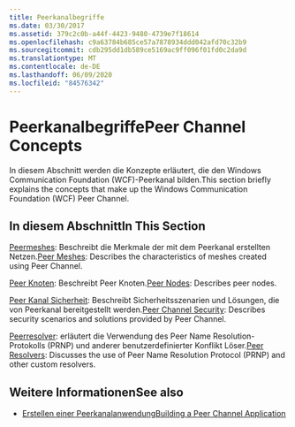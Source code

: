 ```yaml
---
title: Peerkanalbegriffe
ms.date: 03/30/2017
ms.assetid: 379c2c0b-a44f-4423-9480-4739e7f18614
ms.openlocfilehash: c9a63784b685ce57a7878934ddd042afd70c32b9
ms.sourcegitcommit: cdb295dd1db589ce5169ac9ff096f01fd0c2da9d
ms.translationtype: MT
ms.contentlocale: de-DE
ms.lasthandoff: 06/09/2020
ms.locfileid: "84576342"
---
```

# <a name="peer-channel-concepts"></a><span data-ttu-id="92d6c-102">Peerkanalbegriffe</span><span class="sxs-lookup"><span data-stu-id="92d6c-102">Peer Channel Concepts</span></span>
<span data-ttu-id="92d6c-103">In diesem Abschnitt werden die Konzepte erläutert, die den Windows Communication Foundation (WCF)-Peerkanal bilden.</span><span class="sxs-lookup"><span data-stu-id="92d6c-103">This section briefly explains the concepts that make up the Windows Communication Foundation (WCF) Peer Channel.</span></span>  
  
## <a name="in-this-section"></a><span data-ttu-id="92d6c-104">In diesem Abschnitt</span><span class="sxs-lookup"><span data-stu-id="92d6c-104">In This Section</span></span>  
 <span data-ttu-id="92d6c-105">[Peermeshes](peer-meshes.md): Beschreibt die Merkmale der mit dem Peerkanal erstellten Netzen.</span><span class="sxs-lookup"><span data-stu-id="92d6c-105">[Peer Meshes](peer-meshes.md):  Describes the characteristics of meshes created using Peer Channel.</span></span>  
  
 <span data-ttu-id="92d6c-106">[Peer Knoten](peer-nodes.md): Beschreibt Peer Knoten.</span><span class="sxs-lookup"><span data-stu-id="92d6c-106">[Peer Nodes](peer-nodes.md):  Describes peer nodes.</span></span>  
  
 <span data-ttu-id="92d6c-107">[Peer Kanal Sicherheit](peer-channel-security.md): Beschreibt Sicherheitsszenarien und Lösungen, die von Peerkanal bereitgestellt werden.</span><span class="sxs-lookup"><span data-stu-id="92d6c-107">[Peer Channel Security](peer-channel-security.md):  Describes security scenarios and solutions provided by Peer Channel.</span></span>  
  
 <span data-ttu-id="92d6c-108">[Peerresolver](peer-resolvers.md): erläutert die Verwendung des Peer Name Resolution-Protokolls (PRNP) und anderer benutzerdefinierter Konflikt Löser.</span><span class="sxs-lookup"><span data-stu-id="92d6c-108">[Peer Resolvers](peer-resolvers.md):  Discusses the use of Peer Name Resolution Protocol (PRNP) and other custom resolvers.</span></span>  
  
## <a name="see-also"></a><span data-ttu-id="92d6c-109">Weitere Informationen</span><span class="sxs-lookup"><span data-stu-id="92d6c-109">See also</span></span>

- [<span data-ttu-id="92d6c-110">Erstellen einer Peerkanalanwendung</span><span class="sxs-lookup"><span data-stu-id="92d6c-110">Building a Peer Channel Application</span></span>](building-a-peer-channel-application.md)
